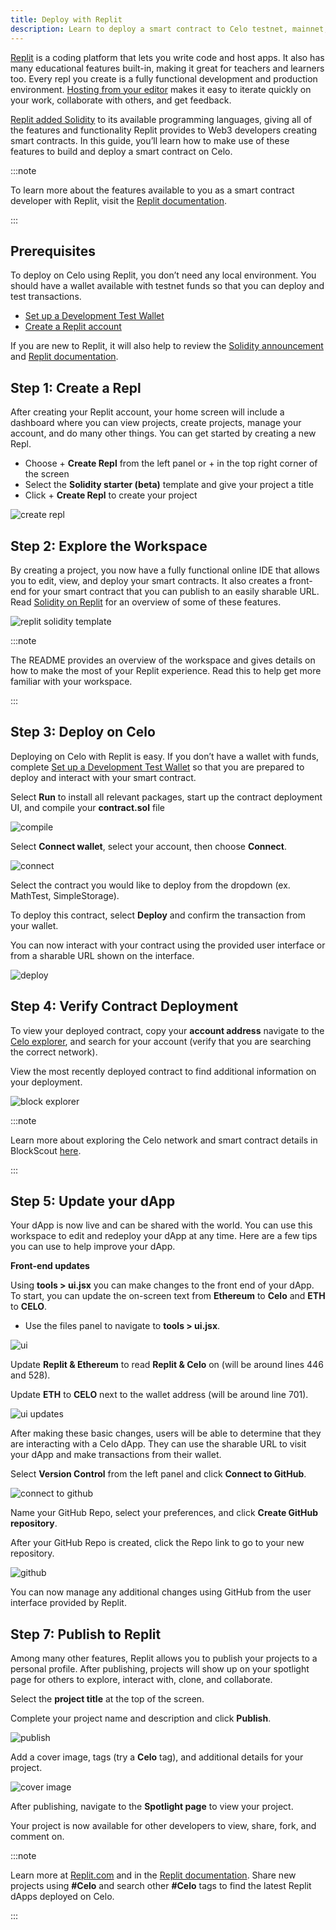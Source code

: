 ```yaml
---
title: Deploy with Replit
description: Learn to deploy a smart contract to Celo testnet, mainnet, or a local network using Replit.  
---
```


[Replit](https://replit.com/~) is a coding platform that lets you write code and host apps. It also has many educational features built-in, making it great for teachers and learners too. Every repl you create is a fully functional development and production environment. [Hosting from your editor](https://amasad.me/hosting) makes it easy to iterate quickly on your work, collaborate with others, and get feedback.

[Replit added Solidity](https://blog.replit.com/solidity) to its available programming languages, giving all of the features and functionality Replit provides to Web3 developers creating smart contracts. In this guide, you’ll learn how to make use of these features to build and deploy a smart contract on Celo.

:::note

To learn more about the features available to you as a smart contract developer with Replit, visit the [Replit documentation](https://docs.replit.com/).

:::

## Prerequisites

To deploy on Celo using Replit, you don’t need any local environment. You should have a wallet available with testnet funds so that you can deploy and test transactions.

- [Set up a Development Test Wallet](./testnet-wallet.md)
- [Create a Replit account](https://replit.com/~)

If you are new to Replit, it will also help to review the [Solidity announcement](https://blog.replit.com/solidity) and [Replit documentation](https://docs.replit.com/).

## Step 1: Create a Repl

After creating your Replit account, your home screen will include a dashboard where you can view projects, create projects, manage your account, and do many other things. You can get started by creating a new Repl.

- Choose + **Create Repl** from the left panel or + in the top right corner of the screen
- Select the **Solidity starter (beta)** template and give your project a title
- Click + **Create Repl** to create your project

![create repl](/img/docusaurus.png)

## Step 2: Explore the Workspace

By creating a project, you now have a fully functional online IDE that allows you to edit, view, and deploy your smart contracts. It also creates a front-end for your smart contract that you can publish to an easily sharable URL. Read [Solidity on Replit](https://blog.replit.com/solidity) for an overview of some of these features.  

![replit solidity template](/img/docusaurus.png)

:::note

The README provides an overview of the workspace and gives details on how to make the most of your Replit experience. Read this to help get more familiar with your workspace.

:::

## Step 3: Deploy on Celo

Deploying on Celo with Replit is easy. If you don’t have a wallet with funds, complete [Set up a Development Test Wallet](./testnet-wallet.md) so that you are prepared to deploy and interact with your smart contract.

Select **Run** to install all relevant packages, start up the contract deployment UI, and compile your **contract.sol** file

![compile](/img/docusaurus.png)

Select **Connect wallet**, select your account, then choose **Connect**.

![connect](/img/docusaurus.png)

Select the contract you would like to deploy from the dropdown (ex. MathTest, SimpleStorage).

To deploy this contract, select **Deploy** and confirm the transaction from your wallet.

You can now interact with your contract using the provided user interface or from a sharable URL shown on the interface.

![deploy](/img/docusaurus.png)

## Step 4: Verify Contract Deployment

To view your deployed contract, copy your **account address** navigate to the [Celo explorer](https://explorer.celo.org/), and search for your account (verify that you are searching the correct network).

View the most recently deployed contract to find additional information on your deployment.

![block explorer](/img/docusaurus.png)

:::note

Learn more about exploring the Celo network and smart contract details in BlockScout [here](https://docs.blockscout.com/).

:::

## Step 5: Update your dApp

Your dApp is now live and can be shared with the world. You can use this workspace to edit and redeploy your dApp at any time. Here are a few tips you can use to help improve your dApp.

**Front-end updates**

Using **tools > ui.jsx** you can make changes to the front end of your dApp. To start, you can update the on-screen text from  **Ethereum** to **Celo** and **ETH** to **CELO**.

- Use the files panel to navigate to **tools > ui.jsx**.

![ui](/img/docusaurus.png)

Update **Replit & Ethereum** to read **Replit & Celo** on (will be around lines 446 and 528).

Update **ETH** to **CELO** next to the wallet address (will be around line 701).

![ui updates](/img/docusaurus.png)

After making these basic changes, users will be able to determine that they are interacting with a Celo dApp. They can use the sharable URL to visit your dApp and make transactions from their wallet.

Select **Version Control** from the left panel and click **Connect to GitHub**.

![connect to github](/img/docusaurus.png)

Name your GitHub Repo, select your preferences, and click **Create GitHub repository**.

After your GitHub Repo is created, click the Repo link to go to your new repository.

![github](/img/docusaurus.png)

You can now manage any additional changes using GitHub from the user interface provided by Replit.

## Step 7: Publish to Replit

Among many other features, Replit allows you to publish your projects to a personal profile. After publishing, projects will show up on your spotlight page for others to explore, interact with, clone, and collaborate.

Select the **project title** at the top of the screen.

Complete your project name and description and click **Publish**.

![publish](/img/docusaurus.png)

Add a cover image, tags (try a **Celo** tag), and additional details for your project.

![cover image](/img/docusaurus.png)

After publishing, navigate to the **Spotlight page** to view your project.

Your project is now available for other developers to view, share, fork, and comment on. 

:::note

Learn more at [Replit.com](https://replit.com/) and in the [Replit documentation](https://docs.replit.com/). Share new projects using **#Celo** and search other **#Celo** tags to find the latest Replit dApps deployed on Celo.

:::
